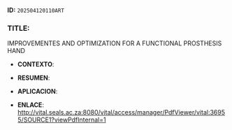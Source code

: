 **ID:** `202504120110ART`

### TITLE:
IMPROVEMENTES AND OPTIMIZATION FOR A FUNCTIONAL PROSTHESIS HAND
- **CONTEXTO**: 
    
- **RESUMEN**: 
    
- **APLICACION**: 

- **ENLACE**: http://vital.seals.ac.za:8080/vital/access/manager/PdfViewer/vital:36955/SOURCE1?viewPdfInternal=1